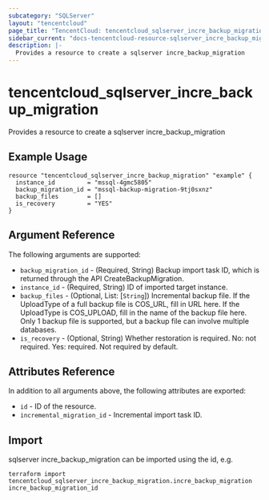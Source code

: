 ```yaml
---
subcategory: "SQLServer"
layout: "tencentcloud"
page_title: "TencentCloud: tencentcloud_sqlserver_incre_backup_migration"
sidebar_current: "docs-tencentcloud-resource-sqlserver_incre_backup_migration"
description: |-
  Provides a resource to create a sqlserver incre_backup_migration
---
```


# tencentcloud_sqlserver_incre_backup_migration

Provides a resource to create a sqlserver incre_backup_migration

## Example Usage

```hcl
resource "tencentcloud_sqlserver_incre_backup_migration" "example" {
  instance_id         = "mssql-4gmc5805"
  backup_migration_id = "mssql-backup-migration-9tj0sxnz"
  backup_files        = []
  is_recovery         = "YES"
}
```

## Argument Reference

The following arguments are supported:

* `backup_migration_id` - (Required, String) Backup import task ID, which is returned through the API CreateBackupMigration.
* `instance_id` - (Required, String) ID of imported target instance.
* `backup_files` - (Optional, List: [`String`]) Incremental backup file. If the UploadType of a full backup file is COS_URL, fill in URL here. If the UploadType is COS_UPLOAD, fill in the name of the backup file here. Only 1 backup file is supported, but a backup file can involve multiple databases.
* `is_recovery` - (Optional, String) Whether restoration is required. No: not required. Yes: required. Not required by default.

## Attributes Reference

In addition to all arguments above, the following attributes are exported:

* `id` - ID of the resource.
* `incremental_migration_id` - Incremental import task ID.



## Import

sqlserver incre_backup_migration can be imported using the id, e.g.

```
terraform import tencentcloud_sqlserver_incre_backup_migration.incre_backup_migration incre_backup_migration_id
```

